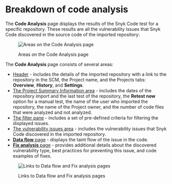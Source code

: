 # Breakdown of code analysis

The **Code Analysis** page displays the results of the Snyk Code test for a specific repository. These results are all the vulnerability issues that Snyk Code discovered in the source code of the imported repository:

<figure><img src="../../../../.gitbook/assets/Snyk Code - Results - Code Analysis page - parts.png" alt="Areas on the Code Analysis page"><figcaption><p>Areas on the Code Analysis page</p></figcaption></figure>

The **Code Analysis** page consists of several areas:

* [Header](project-summary.md) - includes the details of the imported repository with a link to the repository in the SCM, the Project name, and the Projects tabs: **Overview**, **History**, and **Settings**.
* [The Project Summary Information area](broken-reference) - includes the dates of the repository import and the last test of the repository, the **Retest now** option for a manual test, the name of the user who imported the repository, the name of the Project owner, and the number of code files that were analyzed and not analyzed.
* [The filter pane](broken-reference) - includes a set of pre-defined criteria for filtering the displayed issues.
* [The vulnerability issues area](vulnerabilities.md) - includes the vulnerability issues that Snyk Code discovered in the imported repository.
* [**Data flow** page](broken-reference) - displays the taint flow of the issue in the code.
* [**Fix analysis** page](fix-analysis.md) - provides additional details about the discovered vulnerability type, best practices for preventing this issue, and code examples of fixes.

<figure><img src="../../../../.gitbook/assets/Snyk Code - Results - Issues - Data flow and Fix analysis pages.png" alt="Links to Data flow and Fix analysis pages"><figcaption><p>Links to Data flow and Fix analysis pages</p></figcaption></figure>
